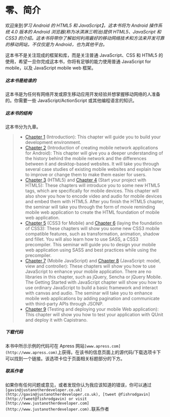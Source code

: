 # 零、简介

欢迎来到*学习 Android 的 HTML5 和 JavaScript】。这本书将为 Android 操作系统 4.0 版本的 Android 浏览器(称为冰淇淋三明治)提供 HTML5、JavaScript 和 CSS3 的介绍。这本书将带你了解如何利用最好的移动网络技术和方法来开发可靠的移动网站，不仅仅是为 Android，也为其他平台。*

这本书不是关注现成的框架和库，而是关注普通 JavaScript、CSS 和 HTML5 的使用，希望一旦你完成这本书，你将有足够的能力使用普通 JavaScript for mobile，以及 JavaScript mobile web 框架。

##### 这本书是给谁的

这本书是为任何有网络开发或原生移动应用开发经验并想掌握移动网络的人准备的。你需要一些 JavaScript/ActionScript 或其他编程语言的知识。

##### 这本书的结构

这本书分为九章。

> *   [Chapter 1](01.html) (Introduction): This chapter will guide you to build your development environment.
> *   [Chapter 2](02.html) (Introduction of creating mobile network applications for Android): This chapter will give you a deeper understanding of the history behind the mobile network and the differences between it and desktop-based websites. It will take you through several case studies of existing mobile websites and explain how to improve or change them to make them easier for users.
> *   [Chapter 3](03.html) (HTML5) and [Chapter 4](04.html) (Start your project with HTML5): These chapters will introduce you to some new HTML5 tags, which are specifically for mobile devices. This chapter will also show you how to encode video and audio for mobile devices and embed them with HTML5\. After you finish the HTML5 chapter, the seminar will take you through the form of movie reminding mobile web application to create the HTML foundation of mobile web application.
> *   [Chapter 5](05.html) (CSS3 for Mobile) and [Chapter 6](06.html) (laying the foundation of CSS3): These chapters will show you some new CSS3 mobile compatible features, such as transformation, animation, shadow and fillet. You will also learn how to use SASS, a CSS3 precompiler. This seminar will guide you to design your mobile web application using SASS and best practices while using the precompiler.
> *   [Chapter 7](07.html) (Mobile JavaScript) and [Chapter 8](08.html) (JavaScript: model, view and controller): These chapters will show you how to use JavaScript to enhance your mobile application. There are no libraries in this chapter, such as jQuery, Sencha or jQuery Mobile. The Getting Started with JavaScript chapter will show you how to use ordinary JavaScript to build a basic framework and interact with canvas and audio. The seminar will take you to enhance mobile web applications by adding pagination and communicate with third-party APIs through JSONP.
> *   [Chapter 9](09.html) (Testing and deploying your mobile Web application): This chapter will show you how to test your application with QUnit and deploy it with Capistrano.

##### 下载代码

本书中所示示例的代码可在 Apress 网站`[www.apress.com](http://www.apress.com)`上获得。在该书的信息页面上的源代码/下载选项卡下可以找到一个链接。该选项卡位于页面相关标题部分的下方。

##### 联系作者

如果你有任何问题或意见，或者发现你认为我应该知道的错误，你可以通过`[gavin@justanotherdeveloper.co.uk](http://gavin@justanotherdeveloper.co.uk), [tweet @fishrodgavin](http://tweet@fishrodgavin) or visit [http://www.justanotherdeveloper.com](http://www.justanotherdeveloper.com).`联系作者